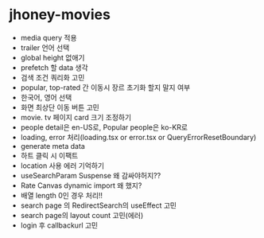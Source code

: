 # jhoney-movies

- media query 적용
- trailer 언어 선택
- global height 없애기
- prefetch 할 data 생각
- 검색 조건 쿼리화 고민
- popular, top-rated 간 이동시 장르 초기화 할지 말지 여부
- 한국어, 영어 선택
- 화면 최상단 이동 버튼 고민
- movie. tv 페이지 card 크기 조정하기
- people detail은 en-US로, Popular people은 ko-KR로
- loading, error 처리(loading.tsx or error.tsx or QueryErrorResetBoundary)
- generate meta data
- 하트 클릭 시 이팩트
- location 사용 에러 기억하기
- useSearchParam Suspense 왜 감싸야허지??
- Rate Canvas dynamic import 왜 했지?
- 배열 length 0인 경우 처리!!
- search page 의 RedirectSearch의 useEffect 고민
- search page의 layout count 고민(에러)
- login 후 callbackurl 고민
